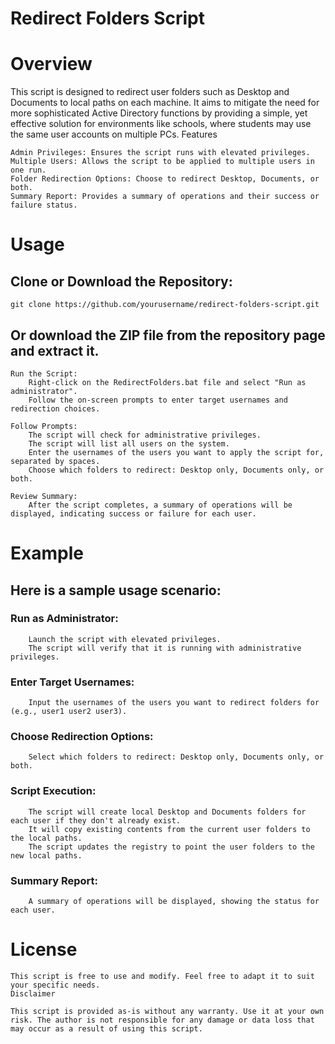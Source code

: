 # **Redirect Folders Script**
# **Overview**

This script is designed to redirect user folders such as Desktop and Documents to local paths on each machine. It aims to mitigate the need for more sophisticated Active Directory functions by providing a simple, yet effective solution for environments like schools, where students may use the same user accounts on multiple PCs.
Features

    Admin Privileges: Ensures the script runs with elevated privileges.
    Multiple Users: Allows the script to be applied to multiple users in one run.
    Folder Redirection Options: Choose to redirect Desktop, Documents, or both.
    Summary Report: Provides a summary of operations and their success or failure status.

# **Usage**

##     Clone or Download the Repository:

    git clone https://github.com/yourusername/redirect-folders-script.git

##     Or download the ZIP file from the repository page and extract it.

    Run the Script:
        Right-click on the RedirectFolders.bat file and select "Run as administrator".
        Follow the on-screen prompts to enter target usernames and redirection choices.

    Follow Prompts:
        The script will check for administrative privileges.
        The script will list all users on the system.
        Enter the usernames of the users you want to apply the script for, separated by spaces.
        Choose which folders to redirect: Desktop only, Documents only, or both.

    Review Summary:
        After the script completes, a summary of operations will be displayed, indicating success or failure for each user.

# **Example**

## Here is a sample usage scenario:

###     Run as Administrator:
        Launch the script with elevated privileges.
        The script will verify that it is running with administrative privileges.

###     Enter Target Usernames:
        Input the usernames of the users you want to redirect folders for (e.g., user1 user2 user3).

###     Choose Redirection Options:
        Select which folders to redirect: Desktop only, Documents only, or both.

###     Script Execution:
        The script will create local Desktop and Documents folders for each user if they don't already exist.
        It will copy existing contents from the current user folders to the local paths.
        The script updates the registry to point the user folders to the new local paths.

###     Summary Report:
        A summary of operations will be displayed, showing the status for each user.

# License
    This script is free to use and modify. Feel free to adapt it to suit your specific needs.
    Disclaimer

    This script is provided as-is without any warranty. Use it at your own risk. The author is not responsible for any damage or data loss that may occur as a result of using this script.